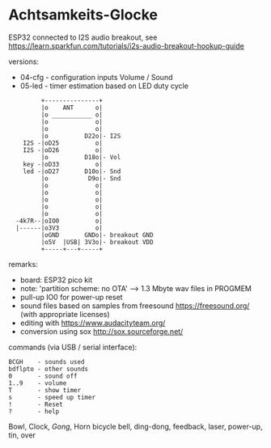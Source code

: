 # Achtsamkeits-Glocke #

ESP32 connected to I2S audio breakout, see https://learn.sparkfun.com/tutorials/i2s-audio-breakout-hookup-guide

versions:
* 04-cfg - configuration inputs Volume / Sound
* 05-led - timer estimation based on LED duty cycle


```
         +---------------+
         |o    ANT      o|
         |o ___________ o|
         |o             o|
         |o             o|
         |o          D22o|- I2S
    I2S -|oD25          o|
    I2S -|oD26          o|
         |o          D18o|- Vol
    key -|oD33          o|
    led -|oD27       D10o|- Snd
         |o           D9o|- Snd
         |o             o|
         |o             o|
         |o             o|
         |o             o|
         |o             o|
  -4k7R--|oIO0          o|
  |------|o3V3          o|
         |oGND       GNDo|- breakout GND
         |o5V  |USB| 3V3o|- breakout VDD
         +-----+---+-----+
```



remarks:
* board: ESP32 pico kit
* note: 'partition scheme: no OTA' --> 1.3 Mbyte wav files in PROGMEM
* pull-up IO0 for power-up reset
* sound files based on samples from freesound https://freesound.org/ (with appropriate licenses)
* editing with https://www.audacityteam.org/
* conversion using sox http://sox.sourceforge.net/



commands (via USB / serial interface):
```
BCGH    - sounds used
bdflpto - other sounds
0       - sound off
1..9    - volume
T       - show timer
s       - speed up timer
!       - Reset
?       - help
```
Bowl, Clock, _Gong_, Horn
bicycle bell, ding-dong, feedback, laser, power-up, tin, over

